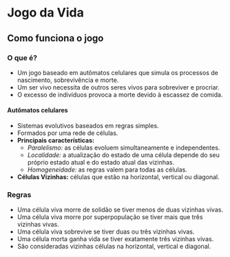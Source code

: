 # Jogo da Vida

## Como funciona o jogo

### O que é?

- Um jogo baseado em autômatos celulares que simula os processos de nascimento, sobrevivência e morte.
- Um ser vivo necessita de outros seres vivos para sobreviver e procriar.
- O excesso de indivíduos provoca a morte devido à escassez de comida.

#### Autômatos celulares

- Sistemas evolutivos baseados em regras simples.
- Formados por uma rede de células.
- **Principais características:**
  - *Paralelismo:* as células evoluem simultaneamente e independentes.
  - *Localidade:* a atualização do estado de uma célula depende do seu próprio estado atual e do estado atual das vizinhas.
  - *Homogeneidade:* as regras valem para todas as células.
- **Células Vizinhas:** células que estão na horizontal, vertical ou diagonal.

### Regras

- Uma célula viva morre de solidão se tiver menos de duas vizinhas vivas.
- Uma célula viva morre por superpopulação se tiver mais que três vizinhas vivas.
- Uma célula viva sobrevive se tiver duas ou três vizinhas vivas.
- Uma célula morta ganha vida se tiver exatamente três vizinhas vivas.
- São consideradas vizinhas células na horizontal, vertical e diagonal.